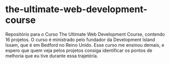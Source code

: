 # the-ultimate-web-development-course
Repositório para o Curso The Ultimate Web Development Course, contendo 16 projetos. O curso é ministrado pelo fundador da Development Island Issam, que é em Bedford no Reino Unido. Esse curso me ensinou demais, e espero que quem veja pelos projetos consiga identificar os pontos de melhoria que eu tive durante essa trajetória.
